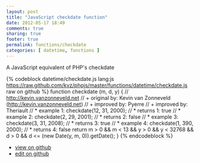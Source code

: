 ```yaml
---
layout: post
title: "JavaScript checkdate function"
date: 2012-05-17 18:49
comments: true
sharing: true
footer: true
permalink: functions/checkdate
categories: [ datetime, functions ]
---
```

A JavaScript equivalent of PHP's checkdate
<!-- more -->
{% codeblock datetime/checkdate.js lang:js https://raw.github.com/kvz/phpjs/master/functions/datetime/checkdate.js raw on github %}
function checkdate (m, d, y) {
    // http://kevin.vanzonneveld.net
    // +   original by: Kevin van Zonneveld (http://kevin.vanzonneveld.net)
    // +   improved by: Pyerre
    // +   improved by: Theriault
    // *     example 1: checkdate(12, 31, 2000);
    // *     returns 1: true
    // *     example 2: checkdate(2, 29, 2001);
    // *     returns 2: false
    // *     example 3: checkdate(3, 31, 2008);
    // *     returns 3: true
    // *     example 4: checkdate(1, 390, 2000);
    // *     returns 4: false
    return m > 0 && m < 13 && y > 0 && y < 32768 && d > 0 && d <= (new Date(y, m, 0)).getDate();
}
{% endcodeblock %}
<ul>
 <li><a href="https://github.com/kvz/phpjs/blob/master/functions/datetime/checkdate.js">view on github</a></li>
 <li><a href="https://github.com/kvz/phpjs/edit/master/functions/datetime/checkdate.js">edit on github</a></li>
</ul>
